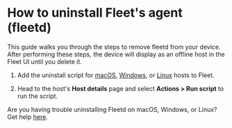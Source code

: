# How to uninstall Fleet's agent (fleetd)

This guide walks you through the steps to remove fleetd from your device. After performing these steps, the device will display as an offline host in the Fleet UI until you delete it.

1. Add the uninstall script for [macOS](https://github.com/fleetdm/fleet/tree/main/orbit/tools/cleanup/macos-uninstall-fleetd.sh), [Windows](https://github.com/fleetdm/fleet/tree/main/orbit/tools/cleanup/windows-uninstall-fleetd.sh), or [Linux](https://github.com/fleetdm/fleet/tree/main/orbit/tools/cleanup/linux-uninstall-fleetd.sh) hosts to Fleet.

2. Head to the host's **Host details** page and select **Actions > Run script** to run the script.

Are you having trouble uninstalling Fleetd on macOS, Windows, or Linux? Get help [here](https://fleetdm.com/slack).

<meta name="category" value="guides">
<meta name="authorFullName" value="Eric Shaw">
<meta name="authorGitHubUsername" value="eashaw">
<meta name="publishedOn" value="2021-09-08">
<meta name="articleTitle" value="How to uninstall fleetd">
<meta name="articleImageUrl" value="../website/assets/images/articles/how-to-uninstall-osquery-cover-1600x900@2x.jpg">
